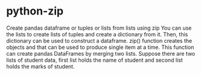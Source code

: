 # python-zip
Create pandas dataframe or tuples or lists from lists using zip
You can use the lists to create lists of tuples and create a dictionary from it. Then, this dictionary can be used to construct a dataframe. zip() function creates the objects and that can be used to produce single item at a time. This function can create pandas DataFrames by merging two lists. Suppose there are two lists of student data, first list holds the name of student and second list holds the marks of student. 
